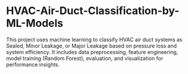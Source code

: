 # HVAC-Air-Duct-Classification-by-ML-Models
This project uses machine learning to classify HVAC air duct systems as Sealed, Minor Leakage, or Major Leakage based on pressure loss and system efficiency. It includes data preprocessing, feature engineering, model training (Random Forest), evaluation, and visualization for performance insights.
